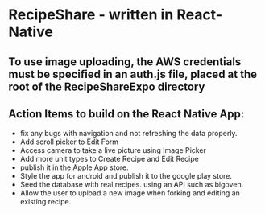 # RecipeShare - written in React-Native

<h2>To use image uploading, the AWS credentials must be specified in an auth.js file, placed at the root of the RecipeShareExpo directory</h2>

<h2>Action Items to build on the React Native App:</h2>

<ul>
     <li>fix any bugs with navigation and not refreshing the data properly.</li>
     <li>Add scroll picker to Edit Form</li>
     <li>Access camera to take a live picture using Image Picker</li>
     <li>Add more unit types to Create Recipe and Edit Recipe</li>
     <li>publish it in the Apple App store.</li>
     <li>Style the app for android and publish it to the google play store.</li>
     <li>Seed the database with real recipes. using an API such as bigoven.</li>
     <li>Allow the user to upload a new image when forking and editing an existing recipe.</li>
</ul>
